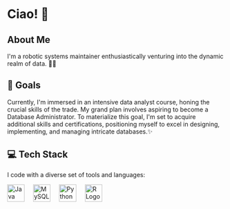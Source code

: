 # Ciao! 👋

## About Me

I'm a robotic systems maintainer enthusiastically venturing into the dynamic realm of data. 💾💼

## 🎯 Goals

Currently, I'm immersed in an intensive data analyst course, honing the crucial skills of the trade. My grand plan involves aspiring to become a Database Administrator. To materialize this goal, I'm set to acquire additional skills and certifications, positioning myself to excel in designing, implementing, and managing intricate databases.✨

## 💻 Tech Stack

I code with a diverse set of tools and languages:

<div align="left">
  <img src="https://cdn.jsdelivr.net/gh/devicons/devicon/icons/java/java-original.svg" height="40" alt="Java Logo" />
  <img width="12" />
  <img src="https://cdn.jsdelivr.net/gh/devicons/devicon/icons/mysql/mysql-original.svg" height="40" alt="MySQL Logo" />
  <img width="12" />
  <img src="https://cdn.jsdelivr.net/gh/devicons/devicon/icons/python/python-original.svg" height="40" alt="Python Logo" />
  <img width="12" />
  <img src="https://cdn.jsdelivr.net/gh/devicons/devicon/icons/r/r-original.svg" height="40" alt="R Logo" />
</div>
